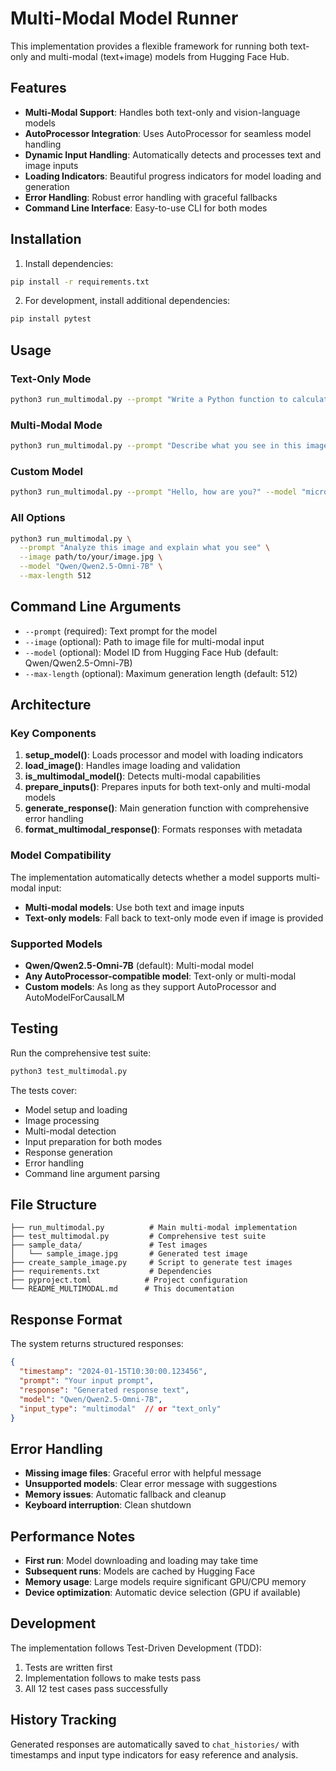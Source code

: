 # Multi-Modal Model Runner

This implementation provides a flexible framework for running both text-only and multi-modal (text+image) models from Hugging Face Hub.

## Features

- **Multi-Modal Support**: Handles both text-only and vision-language models
- **AutoProcessor Integration**: Uses AutoProcessor for seamless model handling
- **Dynamic Input Handling**: Automatically detects and processes text and image inputs
- **Loading Indicators**: Beautiful progress indicators for model loading and generation
- **Error Handling**: Robust error handling with graceful fallbacks
- **Command Line Interface**: Easy-to-use CLI for both modes

## Installation

1. Install dependencies:
```bash
pip install -r requirements.txt
```

2. For development, install additional dependencies:
```bash
pip install pytest
```

## Usage

### Text-Only Mode
```bash
python3 run_multimodal.py --prompt "Write a Python function to calculate fibonacci"
```

### Multi-Modal Mode
```bash
python3 run_multimodal.py --prompt "Describe what you see in this image" --image sample_data/sample_image.jpg
```

### Custom Model
```bash
python3 run_multimodal.py --prompt "Hello, how are you?" --model "microsoft/DialoGPT-medium"
```

### All Options
```bash
python3 run_multimodal.py \
  --prompt "Analyze this image and explain what you see" \
  --image path/to/your/image.jpg \
  --model "Qwen/Qwen2.5-Omni-7B" \
  --max-length 512
```

## Command Line Arguments

- `--prompt` (required): Text prompt for the model
- `--image` (optional): Path to image file for multi-modal input
- `--model` (optional): Model ID from Hugging Face Hub (default: Qwen/Qwen2.5-Omni-7B)
- `--max-length` (optional): Maximum generation length (default: 512)

## Architecture

### Key Components

1. **setup_model()**: Loads processor and model with loading indicators
2. **load_image()**: Handles image loading and validation
3. **is_multimodal_model()**: Detects multi-modal capabilities
4. **prepare_inputs()**: Prepares inputs for both text-only and multi-modal models
5. **generate_response()**: Main generation function with comprehensive error handling
6. **format_multimodal_response()**: Formats responses with metadata

### Model Compatibility

The implementation automatically detects whether a model supports multi-modal input:
- **Multi-modal models**: Use both text and image inputs
- **Text-only models**: Fall back to text-only mode even if image is provided

### Supported Models

- **Qwen/Qwen2.5-Omni-7B** (default): Multi-modal model
- **Any AutoProcessor-compatible model**: Text-only or multi-modal
- **Custom models**: As long as they support AutoProcessor and AutoModelForCausalLM

## Testing

Run the comprehensive test suite:

```bash
python3 test_multimodal.py
```

The tests cover:
- Model setup and loading
- Image processing
- Multi-modal detection
- Input preparation for both modes
- Response generation
- Error handling
- Command line argument parsing

## File Structure

```
├── run_multimodal.py          # Main multi-modal implementation
├── test_multimodal.py         # Comprehensive test suite
├── sample_data/               # Test images
│   └── sample_image.jpg       # Generated test image
├── create_sample_image.py     # Script to generate test images
├── requirements.txt           # Dependencies
├── pyproject.toml            # Project configuration
└── README_MULTIMODAL.md      # This documentation
```

## Response Format

The system returns structured responses:

```json
{
  "timestamp": "2024-01-15T10:30:00.123456",
  "prompt": "Your input prompt",
  "response": "Generated response text",
  "model": "Qwen/Qwen2.5-Omni-7B",
  "input_type": "multimodal"  // or "text_only"
}
```

## Error Handling

- **Missing image files**: Graceful error with helpful message
- **Unsupported models**: Clear error message with suggestions
- **Memory issues**: Automatic fallback and cleanup
- **Keyboard interruption**: Clean shutdown

## Performance Notes

- **First run**: Model downloading and loading may take time
- **Subsequent runs**: Models are cached by Hugging Face
- **Memory usage**: Large models require significant GPU/CPU memory
- **Device optimization**: Automatic device selection (GPU if available)

## Development

The implementation follows Test-Driven Development (TDD):
1. Tests are written first
2. Implementation follows to make tests pass
3. All 12 test cases pass successfully

## History Tracking

Generated responses are automatically saved to `chat_histories/` with timestamps and input type indicators for easy reference and analysis.